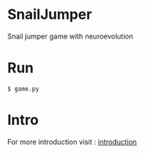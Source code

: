 # SnailJumper
Snail jumper game with neuroevolution

# Run
```$ game.py```

# Intro
For more introduction visit : [introduction](https://github.com/aria-mstj/SnailJumper/blob/main/intro.pdf)
